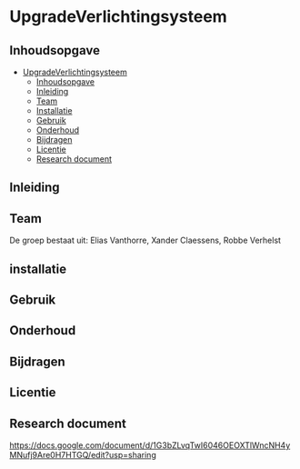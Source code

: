 # UpgradeVerlichtingsysteem

## Inhoudsopgave

- [UpgradeVerlichtingsysteem](#upgradeverlichtingsysteem)
  - [Inhoudsopgave](#inhoudsopgave)
  - [Inleiding](#inleiding)
  - [Team](#team)
  - [Installatie](#installatie)
  - [Gebruik](#gebruik)
  - [Onderhoud](#onderhoud)
  - [Bijdragen](#bijdragen)
  - [Licentie](#licentie)
  - [Research document](#research-document)

## Inleiding

## Team
De groep bestaat uit:
Elias Vanthorre, Xander Claessens, Robbe Verhelst

## installatie


## Gebruik



## Onderhoud



## Bijdragen



## Licentie



## Research document

https://docs.google.com/document/d/1G3bZLvqTwI6046OEOXTlWncNH4yMNufj9Are0H7HTGQ/edit?usp=sharing 